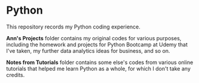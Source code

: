 # Python
This repository records my Python coding experience. 

**Ann's Projects** folder contains my original codes for various purposes, including the homework and projects for Python Bootcamp at Udemy that I've taken, my further data analytics ideas for business, and so on. 

**Notes from Tutorials** folder contains some else's codes from various online tutorials that helped me learn Python as a whole, for which I don't take any credits. 
